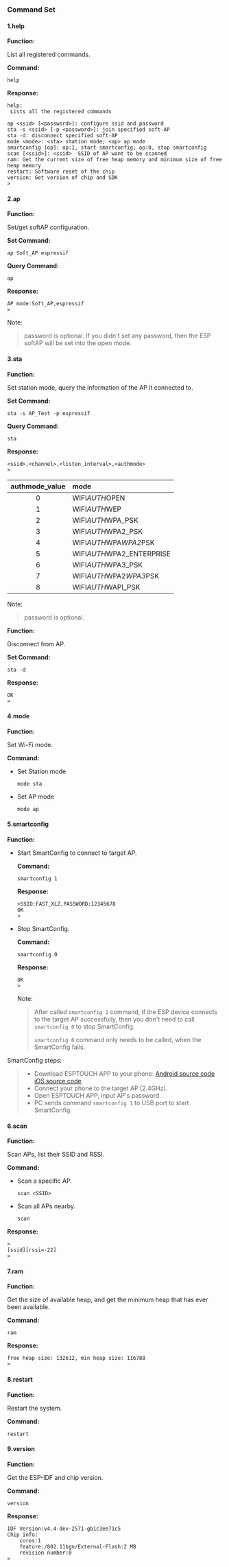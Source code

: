 ### Command Set

#### 1.help

**Function:**

List all registered commands.

**Command:**

```
help
```

**Response:**

```
help:
 Lists all the registered commands

ap <ssid> [<password>]: configure ssid and password
sta -s <ssid> [-p <password>]: join specified soft-AP
sta -d: disconnect specified soft-AP
mode <mode>: <sta> station mode; <ap> ap mode
smartconfig [op]: op:1, start smartconfig; op:0, stop smartconfig
scan [<ssid>]: <ssid>  SSID of AP want to be scanned
ram: Get the current size of free heap memory and minimum size of free heap memory
restart: Software reset of the chip
version: Get version of chip and SDK
>
```

#### 2.ap

**Function:**

Set/get softAP configuration.

**Set Command:**

```
ap Soft_AP espressif
```

**Query Command:**

```
ap
```

**Response:**

```
AP mode:Soft_AP,espressif
>
```

Note:

>password is optional. If you didn't set any password, then the ESP softAP will be set into the open mode.

#### 3.sta

**Function:**

Set station mode, query the information of the AP it connected to.

**Set Command:**

```
sta -s AP_Test -p espressif
```

**Query Command:**

```
sta
```

**Response:**

```
<ssid>,<channel>,<listen_interval>,<authmode>
>
```

| authmode_value | mode                      |
| :------------: | :------------------------ |
|       0        | WIFI*AUTH*OPEN            |
|       1        | WIFI*AUTH*WEP             |
|       2        | WIFI*AUTH*WPA_PSK         |
|       3        | WIFI*AUTH*WPA2_PSK        |
|       4        | WIFI*AUTH*WPA*WPA2*PSK    |
|       5        | WIFI*AUTH*WPA2_ENTERPRISE |
|       6        | WIFI*AUTH*WPA3_PSK        |
|       7        | WIFI*AUTH*WPA2*WPA3*PSK   |
|       8        | WIFI*AUTH*WAPI_PSK        |

Note:

>password is optional. 

**Function:**

Disconnect from AP.

**Set Command:**

```
sta -d
```

**Response:**

```
OK
>
```

#### 4.mode

**Function:**

Set Wi-Fi mode.

**Command:**

* Set Station mode

    ```
    mode sta
    ```

* Set AP mode

    ```
    mode ap
    ```

#### 5.smartconfig

**Function:**

* Start SmartConfig to connect to target AP.

    **Command:**

    ```
    smartconfig 1
    ```

    **Response:**

    ```
    >SSID:FAST_XLZ,PASSWORD:12345678
    OK
    >
    ```

* Stop SmartConfig.

    **Command:**

    ```
    smartconfig 0
    ```

    **Response:**

    ```
    OK
    >
    ```

    Note:

    > After called `smartconfig 1` command, if the ESP device connects to the target AP successfully, then you don't need to call `smartconfig 0` to stop SmartConfig.
    >
    >`smartconfig 0` command only needs to be called, when the SmartConfig fails.

SmartConfig steps:

>* Download ESPTOUCH APP to your phone: [Android source code](https://github.com/EspressifApp/EsptouchForAndroid)    [iOS source code](https://github.com/EspressifApp/EsptouchForIOS) 
>* Connect your phone to the target AP (2.4GHz).
>* Open ESPTOUCH APP, input AP's password.
>* PC sends command `smartconfig 1` to USB port to start SmartConfig.

#### 6.scan

**Function:**

Scan APs, list their SSID and RSSI.

**Command:**

* Scan a specific AP.

    ```
    scan <SSID>
    ```

* Scan all APs nearby.

    ```
    scan
    ```

**Response:**

```
>
[ssid][rssi=-22]
>
```

#### 7.ram

**Function:**

Get the size of available heap, and get the minimum heap that has ever been available.

**Command:**

```
ram
```

**Response:**

```
free heap size: 132612, min heap size: 116788
>
```

#### 8.restart

**Function:**

Restart the system.

**Command:**

```
restart
```

#### 9.version

**Function:**

Get the ESP-IDF and chip version.

**Command:**

```
version
```

**Response:**

```
IDF Version:v4.4-dev-2571-gb1c3ee71c5
Chip info:
	cores:1
	feature:/802.11bgn/External-Flash:2 MB
	revision number:0
>
```

